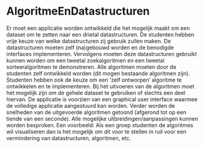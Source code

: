 # AlgoritmeEnDatastructuren

Er moet een applicatie worden ontwikkeld die het mogelijk maakt om een
dataset om te zetten naar een drietal datastructuren. De studenten hebben
vrije keuze van welke datastructuren zij gebruik zullen maken. De
datastructuren moeten zelf (na)gebouwd worden en de benodigde interfaces
implementeren.
Vervolgens moeten deze datastructuren gebruikt kunnen worden om een
tweetal zoekalgoritmen en een tweetal sorteeralgoritmen te demonstreren.
Alle algoritmen moeten door de studenten zelf ontwikkeld worden (dit mogen
bestaande algoritmen zijn). Studenten hebben ook de keuze om een ‘zelf
ontworpen’ algoritme te ontwikkelen en te implementeren. Bij het uitvoeren
van de algoritmen moet het mogelijk zijn om de gehele dataset te gebruiken of
slechts een deel hiervan.
De applicatie is voorzien van een graphical user interface waarmee de
volledige applicatie aangestuurd kan worden. Verder worden de snelheden van
de uitgevoerde algoritmen getoond (afgerond tot op een tiende van een
seconde).
Alle mogelijke uitbreidingen/aanpassingen kunnen worden besproken. Een
voorbeeld: Als een groep studenten de algoritmes wil visualiseren dan is het
mogelijk om dit voor te stellen in ruil voor een vermindering van
datastructuren, algoritmen, etc. 

